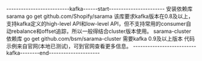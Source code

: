 
--------------------------kafka------start-----------------------
安装依赖库sarama
go get github.com/Shopify/sarama
该库要求kafka版本在0.8及以上，支持kafka定义的high-level API和low-level API，但不支持常用的consumer自动rebalance和offset追踪，所以一般得结合cluster版本使用。
sarama-cluster依赖库
go get github.com/bsm/sarama-cluster
需要kafka 0.9及以上版本
代码示例来自官网(本地已测试)，可到官网查看更多信息。
--------------------------kafka--------end---------------------